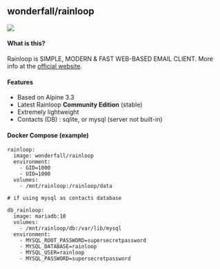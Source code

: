 ## wonderfall/rainloop

![](https://i.goopics.net/nI.png)

#### What is this?
Rainloop is SIMPLE, MODERN & FAST WEB-BASED EMAIL CLIENT. More info at the [official website](http://www.rainloop.net/).

#### Features
- Based on Alpine 3.3
- Latest Rainloop **Community Edition** (stable)
- Extremely lightweight
- Contacts (DB) : sqlite, or mysql (server not built-in)

#### Docker Compose (example)
```
rainloop:
  image: wonderfall/rainloop
  environment:
    - GID=1000
    - UID=1000
  volumes:
    - /mnt/rainloop:/rainloop/data

# if using mysql as contacts database

db_rainloop:
  image: mariadb:10
  volumes:
    - /mnt/rainloop/db:/var/lib/mysql
  environment:
    - MYSQL_ROOT_PASSWORD=supersecretpassword
    - MYSQL_DATABASE=rainloop
    - MYSQL_USER=rainloop
    - MYSQL_PASSWORD=supersecretpassword
```

